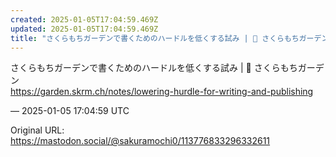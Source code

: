```yaml
---
created: 2025-01-05T17:04:59.469Z
updated: 2025-01-05T17:04:59.469Z
title: "さくらもちガーデンで書くためのハードルを低くする試み | 🌱 さくらもちガーデン[...]"
---
```


<p>さくらもちガーデンで書くためのハードルを低くする試み | 🌱 さくらもちガーデン<br /><a href="https://garden.skrm.ch/notes/lowering-hurdle-for-writing-and-publishing" target="_blank" rel="nofollow noopener" translate="no"><span class="invisible">https://</span><span class="ellipsis">garden.skrm.ch/notes/lowering-</span><span class="invisible">hurdle-for-writing-and-publishing</span></a></p>

&mdash; 2025-01-05 17:04:59 UTC

Original URL: https://mastodon.social/@sakuramochi0/113776833296332611
